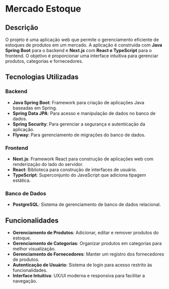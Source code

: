 # Mercado Estoque

## Descrição

O projeto é uma aplicação web que permite o gerenciamento eficiente de estoques de produtos em um mercado. A aplicação é construída com **Java Spring Boot** para o backend e **Next.js** com **React e TypeScript** para o frontend. O objetivo é proporcionar uma interface intuitiva para gerenciar produtos, categorias e fornecedores.

## Tecnologias Utilizadas

### Backend
- **Java Spring Boot**: Framework para criação de aplicações Java baseadas em Spring.
- **Spring Data JPA**: Para acesso e manipulação de dados no banco de dados.
- **Spring Security**: Para gerenciar a segurança e autenticação da aplicação.
- **Flyway**: Para gerenciamento de migrações do banco de dados.

### Frontend
- **Next.js**: Framework React para construção de aplicações web com renderização do lado do servidor.
- **React**: Biblioteca para construção de interfaces de usuário.
- **TypeScript**: Superconjunto do JavaScript que adiciona tipagem estática.

### Banco de Dados
- **PostgreSQL**: Sistema de gerenciamento de banco de dados relacional.

## Funcionalidades

- **Gerenciamento de Produtos**: Adicionar, editar e remover produtos do estoque.
- **Gerenciamento de Categorias**: Organizar produtos em categorias para melhor visualização.
- **Gerenciamento de Fornecedores**: Manter um registro dos fornecedores de produtos.
- **Autenticação de Usuário**: Sistema de login para acesso restrito às funcionalidades.
- **Interface Intuitiva**: UX/UI moderna e responsiva para facilitar a navegação.
